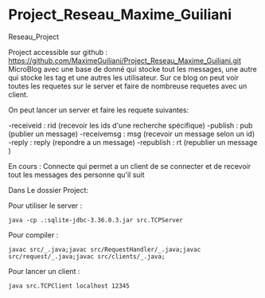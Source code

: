# Project_Reseau_Maxime_Guiliani

Reseau_Project

Project accessible sur github : https://github.com/MaximeGuiliani/Project_Reseau_Maxime_Guiliani.git
MicroBlog avec une base de donné qui stocke tout les messages, une autre qui stocke les tag et une autres les utilisateur.
Sur ce blog on peut voir toutes les requetes sur le server et faire de nombreuse requetes avec un client.

On peut lancer un server et faire les requete suivantes:

-receiveid : rid (recevoir les ids d'une recherche spécifique)
-publish : pub (publier un message)
-receivemsg : msg (recevoir un message selon un id)
-reply : reply (repondre a un message)
-republish : rt (republier un message )

En cours :
Connecte qui permet a un client de se connecter et de recevoir tout les messages des personne qu'il suit

Dans Le dossier Project:

Pour utiliser le server :

    java -cp .:sqlite-jdbc-3.36.0.3.jar src.TCPServer

Pour compiler :

    javac src/_.java;javac src/RequestHandler/_.java;javac src/request/_.java;javac src/clients/_.java;

Pour lancer un client :

    java src.TCPClient localhost 12345
